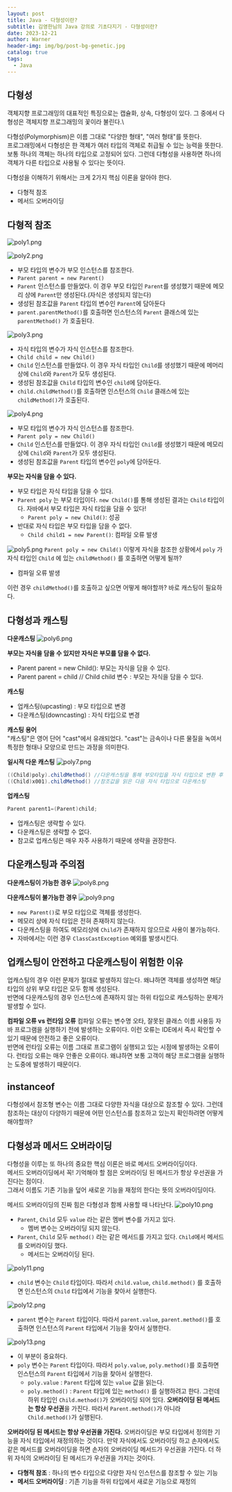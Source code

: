 ```yaml
---
layout: post
title: Java - 다형성이란?
subtitle: 김영한님의 Java 강의로 기초다지기 - 다형성이란?
date: 2023-12-21
author: Warner
header-img: img/bg/post-bg-genetic.jpg
catalog: true
tags:
  - Java
---
```


## 다형성

객체지향 프로그래밍의 대표적인 특징으로는 캡슐화, 상속, 다형성이 있다. 그 중에서 다형성은 객체지향 프로그래밍의 꽃이라 불린다.\

다형성(Polymorphism)은 이름 그대로 "다양한 형태", "여러 형태"를 뜻한다.\
프로그래밍에서 다형성은 한 객체가 여러 타입의 객체로 취급될 수 있는 능력을 뜻한다. 보통 하나의 객체는 하나의 타입으로 고정되어 있다. 그런데 다형성을 사용하면 하나의 객체가 다른 타입으로 사용될 수 있다는
뜻이다.

다형성을 이해하기 위해서는 크게 2가지 핵심 이론을 알아야 한다.

- 다형적 참조
- 메서드 오버라이딩

## 다형적 참조

![poly1.png](/img/post/2023/2023-12-21/poly1.png)

![poly2.png](/img/post/2023/2023-12-21/poly2.png)

- 부모 타입의 변수가 부모 인스턴스를 참조한다.
- `Parent parent = new Parent()`
- `Parent` 인스턴스를 만들었다. 이 경우 부모 타입인 `Parent`를 생성했기 때문에 메모리 상에 `Parent`만 생성된다.(자식은 생성되지 않는다)
- 생성된 참조값을 `Parent` 타입의 변수인 `Parent`에 담아둔다
- `parent.parentMethod()`를 호출하면 인스턴스의 `Parent` 클래스에 있는 `parentMethod()` 가 호출된다.

![poly3.png](/img/post/2023/2023-12-21/poly3.png)

- 자식 타입의 변수가 자식 인스턴스를 참조한다.
- `Child child = new Child()`
- `Child` 인스턴스를 만들었다. 이 경우 자식 타입인 `Child`를 생성했기 때문에 메머리 상에 `Child`와 `Parent`가 모두 생성된다.
- 생성된 참조값을 `Child` 타입의 변수인 `child`에 담아둔다.
- `child.childMethod()`를 호출하면 인스턴스의 `Child` 클래스에 있는 `childMethod()`가 호출된다.

![poly4.png](/img/post/2023/2023-12-21/poly4.png)

- 부모 타입의 변수가 자식 인스턴스를 참조한다.
- `Parent poly = new Child()`
- `Child` 인스턴스를 만들었다. 이 경우 자식 타입인 `Child`를 생성했기 때문에 메모리 상에 `Child`와 `Parent`가 모두 생성된다.
- 생성된 참조값을 `Parent` 타입의 변수인 `poly`에 담아둔다.

**부모는 자식을 담을 수 있다.**

- 부모 타입은 자식 타입을 담을 수 있다.
- `Parent poly` 는 부모 타입이다. `new Child()`를 통해 생성된 결과는 `Child` 타입이다. 자바에서 부모 타입은 자식 타입을 담을 수 있다!
    - `Parent poly = new Child()`: 성공
- 반대로 자식 타입은 부모 타입을 담을 수 없다.
    - `Child child1 = new Parent()`: 컴파일 오류 발생

![poly5.png](/img/post/2023/2023-12-21/poly5.png)
`Parent poly = new Child()` 이렇게 자식을 참조한 상황에서 `poly` 가 자식 타입인 `Child` 에 있는 `childMethod()` 를 호출하면 어떻게 될까?

- 컴파일 오류 발생

이런 경우 `childMethod()`를 호출하고 싶으면 어떻게 해야할까? 바로 캐스팅이 필요하다.

## 다형성과 캐스팅

**다운캐스팅**
![poly6.png](/img/post/2023/2023-12-21/poly6.png)

**부모는 자식을 담을 수 있지만 자식은 부모를 담을 수 없다.**

- Parent parent = new Child(): 부모는 자식을 담을 수 있다.
- Parent parent = child // Child child 변수 : 부모는 자식을 담을 수 있다.

**캐스팅**

- 업캐스팅(upcasting) : 부모 타입으로 변경
- 다운캐스팅(downcasting) : 자식 타입으로 변경

**캐스팅 용어**\
"캐스팅"은 영어 단어 "cast"에서 유래되었다. "cast"는 금속이나 다른 물질을 녹여서 특정한 형태나 모양으로 만드는 과정을 의미한다.

**일시적 다운 캐스팅**
![poly7.png](/img/post/2023/2023-12-21/poly7.png)

~~~Java
((Child)poly).childMethod() //다운캐스팅을 통해 부모타입을 자식 타입으로 변환 후 기능 호출
((Child)x001).childMethod() //참조값을 읽은 다음 자식 타입으로 다운캐스팅
~~~

**업캐스팅**

~~~java
Parent parent1=(Parent)child;
~~~

- 업캐스팅은 생략할 수 있다.
- 다운캐스팅은 생략할 수 없다.
- 참고로 업캐스팅은 매우 자주 사용하기 때문에 생략을 권장한다.

## 다운캐스팅과 주의점

**다운캐스팅이 가능한 경우**
![poly8.png](/img/post/2023/2023-12-21/poly8.png)

**다운캐스팅이 불가능한 경우**
![poly9.png](/img/post/2023/2023-12-21/poly9.png)

- `new Parent()`로 부모 타입으로 객체를 생성한다.
- 메모리 상에 자식 타입은 전혀 존재하지 않는다.
- 다운캐스팅을 하여도 메모리상에 `Child`가 존재하지 않으므로 사용이 불가능하다.
- 자바에서는 이런 경우 `ClassCastException` 예외를 발생시킨다.

## 업캐스팅이 안전하고 다운캐스팅이 위험한 이유

업캐스팅의 경우 이런 문제가 절대로 발생하지 않는다. 왜냐하면 객체를 생성하면 해당 타입의 상위 부모 타입은 모두 함께 생성된다.\
반면에 다운캐스팅의 경우 인스턴스에 존재하지 않는 하위 타입으로 캐스팅하는 문제가 발생할 수 있다.

**컴파일 오류 vs 런타임 오류**
컴파일 오류는 변수명 오타, 잘못된 클래스 이름 사용등 자바 프로그램을 실행하기 전에 발생하는 오류이다. 이런 오류는 IDE에서 즉시 확인할 수 있기 때문에 안전하고 좋은 오류이다.\
반면에 런타임 오류는 이름 그대로 프로그램이 실행되고 있는 시점에 발생하는 오류이다. 런타임 오류는 매우 안좋은 오류이다. 왜냐하면 보통 고객이 해당 프로그램을 실행하는 도중에 발생하기 때문이다.

## instanceof

다형성에서 참조형 변수는 이름 그대로 다양한 자식을 대상으로 참조할 수 있다. 그런데 참조하는 대상이 다양하기 때문에 어떤 인스턴스를 참조하고 있는지 확인하려면 어떻게 해야할까?

## 다형성과 메서드 오버라이딩

다형성을 이루는 또 하나의 중요한 핵심 이론은 바로 메서드 오버라이딩이다.\
메서드 오버라이딩에서 꼭! 기억해야 할 점은 오버라이딩 된 메서드가 항상 우선권을 가진다는 점이다.\
그래서 이름도 기존 기능을 덮어 새로운 기능을 재정의 한다는 뜻의 오버라이딩이다.

메서드 오버라이딩의 진짜 힘은 다형성과 함께 사용할 때 나타난다.
![poly10.png](/img/post/2023/2023-12-21/poly10.png)

- `Parent`, `Child` 모두 `value` 라는 같은 멤버 변수를 가지고 있다.
    - 멤버 변수는 오버라이딩 되지 않는다.
- `Parent`, `Child` 모두 `method()` 라는 같은 메서드를 가지고 있다. `Child`에서 메서드를 오버라이딩 했다.
    - 메서드는 오버라이딩 된다.

![poly11.png](/img/post/2023/2023-12-21/poly11.png)

- `child` 변수는 `Child` 타입이다. 따라서 `child.value`, `child.method()` 를 호출하면 인스턴스의 `Child` 타입에서 기능을 찾아서 실행한다.

![poly12.png](/img/post/2023/2023-12-21/poly12.png)

- `parent` 변수는 `Parent` 타입이다. 따라서 `parent.value`, `parent.method()`를 호출하면 인스턴스의 `Parent` 타입에서 기능을 찾아서 실행한다.

![poly13.png](/img/post/2023/2023-12-21/poly13.png)

- 이 부분이 중요하다.
- `poly` 변수는 `Parent` 타입이다. 따라서 `poly.value`, `poly.method()`를 호출하면 인스턴스의 `Parent` 타입에서 기능을 찾아서 실행한다.
    - `poly.value` : `Parent` 타입에 있는 `value` 값을 읽는다.
    - `poly.method()` : `Parent` 타입에 있는 `method()` 를 실행하려고 한다. 그런데 하위 타입인 `Child.method()`가 오버라이딩 되어 있다. **오버라이딩 된 메서드는
      항상 우선권**을 가진다. 따라서 `Parent.method()`가 아니라 `Child.method()`가 실행된다.

**오버라이딩 된 메서드는 항상 우선권을 가진다.** 오버라이딩은 부모 타입에서 정의한 기능을 자식 타입에서 재정의하는 것이다. 만약 자식에서도 오버라이딩 하고 손자에서도 같은 메서드를 오버라이딩을 하면 손자의
오버라이딩 메서드가 우선권을 가진다. 더 하위 자식의 오버라이딩 된 메서드가 우선권을 가지는 것이다.

- **다형적 참조** : 하나의 변수 타입으로 다양한 자식 인스턴스를 참조할 수 있는 기능
- **메서드 오버라이딩** : 기존 기능을 하위 타입에서 새로운 기능으로 재정의